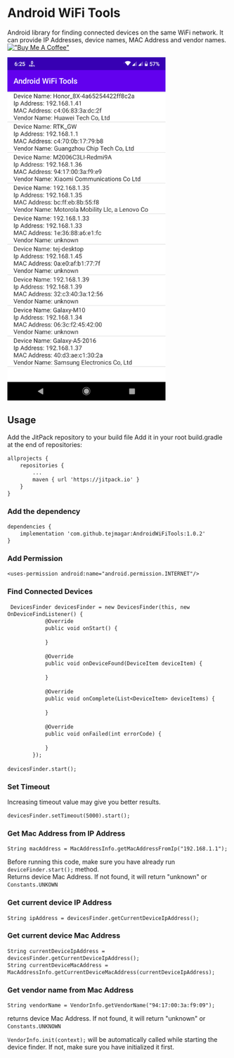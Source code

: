 # Android WiFi Tools
Android library for finding connected devices on the same WiFi network. It can provide IP Addresses, device names, MAC Address and vendor names.
\
[!["Buy Me A Coffee"](https://www.buymeacoffee.com/assets/img/custom_images/orange_img.png)](https://www.buymeacoffee.com/tejmagar)

<img src="screenshot.png" width="360" height="780">

## Usage
Add the JitPack repository to your build file
Add it in your root build.gradle at the end of repositories:

```
allprojects {
	repositories {
		...
		maven { url 'https://jitpack.io' }
	}
}
```

### Add the dependency

```
dependencies {
    implementation 'com.github.tejmagar:AndroidWiFiTools:1.0.2'
}
```

### Add Permission

```
<uses-permission android:name="android.permission.INTERNET"/>
```

### Find Connected Devices
```
 DevicesFinder devicesFinder = new DevicesFinder(this, new OnDeviceFindListener() {
            @Override
            public void onStart() {

            }

            @Override
            public void onDeviceFound(DeviceItem deviceItem) {
                
            }

            @Override
            public void onComplete(List<DeviceItem> deviceItems) {

            }

            @Override
            public void onFailed(int errorCode) {

            }
        });
        
devicesFinder.start();
```

### Set Timeout
Increasing timeout value may give you better results.

```
devicesFinder.setTimeout(5000).start();
```

### Get Mac Address from IP Address
```
String macAddress = MacAddressInfo.getMacAddressFromIp("192.168.1.1");
```
Before running this code, make sure you have already run ```deviceFinder.start();``` method.
\
Returns device Mac Address. If not found, it will return "unknown" or ```Constants.UNKOWN```

### Get current device IP Address
```
String ipAddress = devicesFinder.getCurrentDeviceIpAddress();
```

### Get current device Mac Address
```
String currentDeviceIpAddress = devicesFinder.getCurrentDeviceIpAddress();
String currentDeviceMacAddress = MacAddressInfo.getCurrentDeviceMacAddress(currentDeviceIpAddress);
```

### Get vendor name from Mac Address
```
String vendorName = VendorInfo.getVendorName("94:17:00:3a:f9:09");
```

returns device Mac Address. If not found, it will return "unknown" or ```Constants.UNKNOWN```

 ```VendorInfo.init(context);``` will be automatically called while starting the device finder. If not, make sure you have initialized it first.
 
